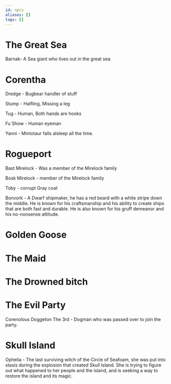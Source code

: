 ```yaml
---
id: npcs
aliases: []
tags: []
---
```



# The Great Sea

Barnak- A Sea giant who lives out in the great sea


# Corentha


 Dredge - Bugbear handler of stuff

 Stump  - Halfling, Missing a leg

 Tug    - Human, Both hands are hooks
 
 Fu`Show - Human  eyeman

 Yanni  - Mintotaur falls alsleep all the time. 


# Rogueport 

Bast Mirelock - Was a member of the Mirelock family

Bosk Mirelock -  member of the Mirelock family

Toby - corrupt Gray coat

Bonvork - A Dwarf shipmaker, he has a red beard with a white stripe down the middle. He is known for his craftsmanship and his ability to create ships that are both fast and durable. He is also known for his gruff demeanor and his no-nonsense attitude.


# Golden Goose

# The Maid

# The Drowned bitch

# The Evil Party

Corenolous Doggeton The 3rd  - Dogman who was passed over to join the party.



# Skull Island

Ophelia - The last surviving witch of the Circle of Seafoam, she was put into stasis during the explosion that created Skull Island. She is trying to figure out what happened to her people and the island, and is seeking a way to restore the island and its magic.
